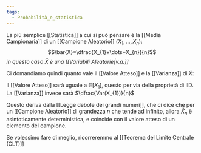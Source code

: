 ```yaml
---
tags:
  - Probabilità_e_statistica
---
```


La più semplice [[Statistica]] a cui si può pensare è la [[Media Campionaria]] di un [[Campione Aleatorio]] $(X_{1},\dots,X_{n})$:
$$\bar{X}=\dfrac{X_{1}+\dots+X_{n}}{n}$$
*in questo caso $\bar{X}$ è una [[Variabili Aleatorie|v.a.]]*

Ci domandiamo quindi quanto vale il [[Valore Atteso]] e la [[Varianza]] di $\bar{X}$:

Il [[Valore Atteso]] sarà uguale a $\mathbb{E}[X_{1}]$, questo per via della proprietà di IID.
La [[Varianza]] invece sarà $\dfrac{Var(X_{1})}{n}$

Questo deriva dalla [[Legge debole dei grandi numeri]], che ci dice che per un [[Campione Aleatorio]] di grandezza $n$ che tende ad infinito, allora $\bar{X}_{n}$ è asintoticamente deterministica, e coincide con il valore atteso di un elemento del campione. 

Se volessimo fare di meglio, ricorreremmo al [[Teorema del Limite Centrale (CLT)]]
